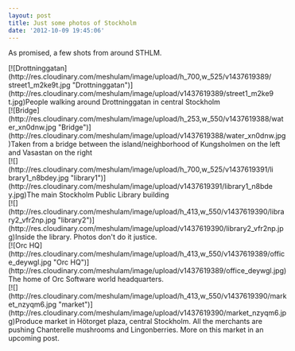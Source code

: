 ```yaml
---
layout: post
title: Just some photos of Stockholm
date: '2012-10-09 19:45:06'
---
```



As promised, a few shots from around STHLM.

<div class="wp-caption aligncenter" id="attachment_767" style="width: 535px">[![Drottninggatan](http://res.cloudinary.com/meshulam/image/upload/h_700,w_525/v1437619389/street1_m2ke9t.jpg "Drottninggatan")](http://res.cloudinary.com/meshulam/image/upload/v1437619389/street1_m2ke9t.jpg)People walking around Drottninggatan in central Stockholm

</div><div class="wp-caption aligncenter" id="attachment_768" style="width: 560px">[![Bridge](http://res.cloudinary.com/meshulam/image/upload/h_253,w_550/v1437619388/water_xn0dnw.jpg "Bridge")](http://res.cloudinary.com/meshulam/image/upload/v1437619388/water_xn0dnw.jpg)Taken from a bridge between the island/neighborhood of Kungsholmen on the left and Vasastan on the right

</div><div class="wp-caption aligncenter" id="attachment_763" style="width: 535px">[![](http://res.cloudinary.com/meshulam/image/upload/h_700,w_525/v1437619391/library1_n8bdey.jpg "library1")](http://res.cloudinary.com/meshulam/image/upload/v1437619391/library1_n8bdey.jpg)The main Stockholm Public Library building

</div><div class="wp-caption aligncenter" id="attachment_764" style="width: 560px">[![](http://res.cloudinary.com/meshulam/image/upload/h_413,w_550/v1437619390/library2_vfr2np.jpg "library2")](http://res.cloudinary.com/meshulam/image/upload/v1437619390/library2_vfr2np.jpg)Inside the library. Photos don't do it justice.

</div><div class="wp-caption aligncenter" id="attachment_766" style="width: 560px">[![Orc HQ](http://res.cloudinary.com/meshulam/image/upload/h_413,w_550/v1437619389/office_deywgl.jpg "Orc HQ")](http://res.cloudinary.com/meshulam/image/upload/v1437619389/office_deywgl.jpg)The home of Orc Software world headquarters.

</div><div class="wp-caption aligncenter" id="attachment_765" style="width: 560px">[![](http://res.cloudinary.com/meshulam/image/upload/h_413,w_550/v1437619390/market_nzyqm6.jpg "market")](http://res.cloudinary.com/meshulam/image/upload/v1437619390/market_nzyqm6.jpg)Produce market in Hötorget plaza, central Stockholm. All the merchants are pushing Chanterelle mushrooms and Lingonberries. More on this market in an upcoming post.

</div>
